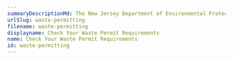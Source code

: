 ```yaml
---
summaryDescriptionMd: The New Jersey Department of Environmental Protection's (DEP) has environmental regulations for businesses in the State.
urlSlug: waste-permitting
filename: waste-permitting
displayname: Check Your Waste Permit Requirements
name: Check Your Waste Permit Requirements
id: waste-permitting
---
```

